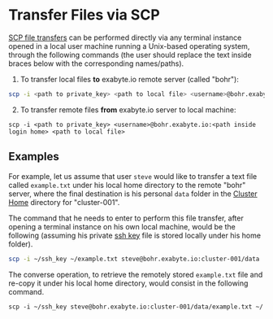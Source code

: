 # Transfer Files via SCP

[SCP file transfers](../../remote-connection/ssh.md#transfer-files-with-scp) can be performed directly via any terminal instance opened in a local user machine running a Unix-based operating system, through the following commands (the user should replace the text inside braces below with the corresponding names/paths).

1. To transfer local files **to** exabyte.io remote server (called "bohr"):

```bash
scp -i <path to private_key> <path to local file> <username>@bohr.exabyte.io:<path inside login home>
```

2. To transfer remote files **from** exabyte.io server to local machine:

```
scp -i <path to private_key> <username>@bohr.exabyte.io:<path inside login home> <path to local file>
```

## Examples

For example, let us assume that user `steve` would like to transfer a text file called `example.txt` under his local home directory to the remote "bohr" server, where the final destination is his personal `data` folder in the [Cluster Home](../../infrastructure/clusters/directories.md) directory for "cluster-001".
 
The command that he needs to enter to perform this file transfer, after opening a terminal instance on his own local machine, would be the following (assuming his private [ssh key](../ssh.md) file is stored locally under his home folder).

```bash
scp -i ~/ssh_key ~/example.txt steve@bohr.exabyte.io:cluster-001/data
```

The converse operation, to retrieve the remotely stored `example.txt` file and re-copy it under his local home directory, would consist in the following command.

```
scp -i ~/ssh_key steve@bohr.exabyte.io:cluster-001/data/example.txt ~/
```
